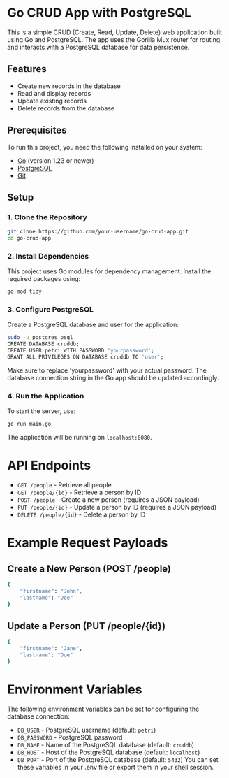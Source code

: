 # Go CRUD App with PostgreSQL

This is a simple CRUD (Create, Read, Update, Delete) web application built using Go and PostgreSQL. The app uses the Gorilla Mux router for routing and interacts with a PostgreSQL database for data persistence.

## Features

- Create new records in the database
- Read and display records
- Update existing records
- Delete records from the database

## Prerequisites

To run this project, you need the following installed on your system:

- [Go](https://golang.org/dl/) (version 1.23 or newer)
- [PostgreSQL](https://www.postgresql.org/download/)
- [Git](https://git-scm.com/)

## Setup

### 1. Clone the Repository

```bash
git clone https://github.com/your-username/go-crud-app.git
cd go-crud-app
```
### 2. Install Dependencies
This project uses Go modules for dependency management. Install the required packages using:
```bash
go mod tidy
```
### 3. Configure PostgreSQL
Create a PostgreSQL database and user for the application:
```bash
sudo -u postgres psql
CREATE DATABASE cruddb;
CREATE USER petri WITH PASSWORD 'yourpassword';
GRANT ALL PRIVILEGES ON DATABASE cruddb TO 'user';
```
Make sure to replace 'yourpassword' with your actual password. The database connection string in the Go app should be updated accordingly.
### 4. Run the Application
To start the server, use:
```sh
go run main.go
```
The application will be running on `localhost:8080`.
# API Endpoints
- `GET /people` - Retrieve all people
- `GET /people/{id}` - Retrieve a person by ID
- `POST /people` - Create a new person (requires a JSON payload)
- `PUT /people/{id}` - Update a person by ID (requires a JSON payload)
- `DELETE /people/{id}` - Delete a person by ID
# Example Request Payloads
## Create a New Person (POST /people)
```sh
{
    "firstname": "John",
    "lastname": "Doe"
}
```
## Update a Person (PUT /people/{id})
```sh
{
    "firstname": "Jane",
    "lastname": "Doe"
}
```
# Environment Variables
The following environment variables can be set for configuring the database connection:
- `DB_USER` - PostgreSQL username (default: `petri`)
- `DB_PASSWORD` - PostgreSQL password
- `DB_NAME` - Name of the PostgreSQL database (default: `cruddb`)
- `DB_HOST` - Host of the PostgreSQL database (default: `localhost`)
- `DB_PORT` - Port of the PostgreSQL database (default: `5432`)
You can set these variables in your .env file or export them in your shell session.
